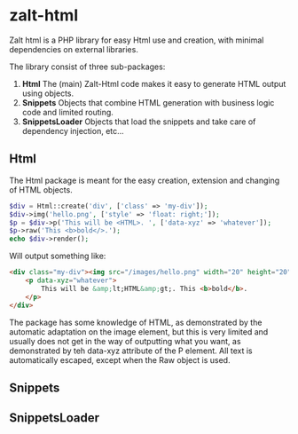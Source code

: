 # zalt-html
Zalt html is a PHP library for easy Html use and creation, with minimal dependencies on external libraries.

The library consist of three sub-packages:

1. **Html** The (main) Zalt-Html code makes it easy to generate HTML output using objects.
2. **Snippets** Objects that combine HTML generation with business logic code and limited routing.
3. **SnippetsLoader** Objects that load the snippets and take care of dependency injection, etc...

## Html

The Html package is meant for the easy creation, extension and changing of HTML objects. 

```php
$div = Html::create('div', ['class' => 'my-div']);
$div->img('hello.png', ['style' => 'float: right;']);
$p = $div->p('This will be <HTML>. ', ['data-xyz' => 'whatever']);
$p->raw('This <b>bold</>.');
echo $div->render();
```

Will output something like:

```html
<div class="my-div"><img src="/images/hello.png" width="20" height="20" style="float: right;"/>
    <p data-xyz="whatever">
        This will be &amp;lt;HTML&amp;gt;. This <b>bold</b>. 
    </p>
</div>
```

The package has some knowledge of HTML, as demonstrated by the automatic adaptation on the image element, but this
is very limited and usually does not get in the way of outputting what you want, as demonstrated by teh data-xyz 
attribute of the P element. All text is automatically escaped, except when the Raw object is used. 

## Snippets

## SnippetsLoader

